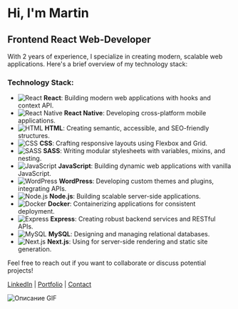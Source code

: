 # Hi, I'm Martin

## Frontend React Web-Developer

With 2 years of experience, I specialize in creating modern, scalable web applications. Here's a brief overview of my technology stack:

### Technology Stack:

- ![React](https://img.shields.io/badge/-React-61DAFB?logo=react&logoColor=white) **React**: Building modern web applications with hooks and context API.
- ![React Native](https://img.shields.io/badge/-React%20Native-61DAFB?logo=react&logoColor=white) **React Native**: Developing cross-platform mobile applications.
- ![HTML](https://img.shields.io/badge/-HTML-E34F26?logo=html5&logoColor=white) **HTML**: Creating semantic, accessible, and SEO-friendly structures.
- ![CSS](https://img.shields.io/badge/-CSS-1572B6?logo=css3&logoColor=white) **CSS**: Crafting responsive layouts using Flexbox and Grid.
- ![SASS](https://img.shields.io/badge/-SASS-CC6699?logo=sass&logoColor=white) **SASS**: Writing modular stylesheets with variables, mixins, and nesting.
- ![JavaScript](https://img.shields.io/badge/-JavaScript-F7DF1E?logo=javascript&logoColor=black) **JavaScript**: Building dynamic web applications with vanilla JavaScript.
- ![WordPress](https://img.shields.io/badge/-WordPress-21759B?logo=wordpress&logoColor=white) **WordPress**: Developing custom themes and plugins, integrating APIs.
- ![Node.js](https://img.shields.io/badge/-Node.js-339933?logo=node.js&logoColor=white) **Node.js**: Building scalable server-side applications.
- ![Docker](https://img.shields.io/badge/-Docker-2496ED?logo=docker&logoColor=white) **Docker**: Containerizing applications for consistent deployment.
- ![Express](https://img.shields.io/badge/-Express.js-000000?logo=express&logoColor=white) **Express**: Creating robust backend services and RESTful APIs.
- ![MySQL](https://img.shields.io/badge/-MySQL-4479A1?logo=mysql&logoColor=white) **MySQL**: Designing and managing relational databases.
- ![Next.js](https://img.shields.io/badge/-Next.js-000000?logo=next.js&logoColor=white) **Next.js**: Using for server-side rendering and static site generation.

Feel free to reach out if you want to collaborate or discuss potential projects!

[LinkedIn](#) | [Portfolio](#) | [Contact](mailto:your-email@example.com)



![Описание GIF](https://itproger.com/paid_courses/img/javascript_anim.gif)

